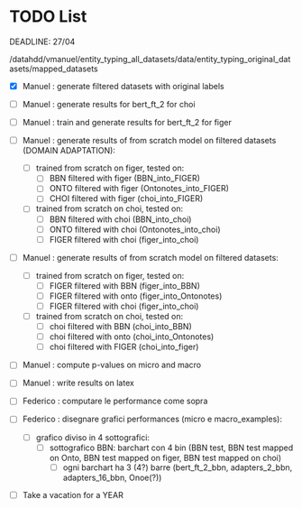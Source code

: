 # TODO List

DEADLINE: 27/04

/datahdd/vmanuel/entity_typing_all_datasets/data/entity_typing_original_datasets/mapped_datasets

- [X] Manuel : generate filtered datasets with original labels
- [ ] Manuel : generate results for bert_ft_2 for choi
- [ ] Manuel : train and generate results for bert_ft_2 for figer
- [ ] Manuel : generate results of from scratch model on filtered datasets (DOMAIN ADAPTATION):
  - [ ] trained from scratch on figer, tested on:
    - [ ]  BBN filtered with figer (BBN_into_FIGER)
    - [ ]  ONTO filtered with figer (Ontonotes_into_FIGER)
    - [ ]  CHOI filtered with figer (choi_into_FIGER)
  - [ ] trained from scratch on choi, tested on:
    - [ ]  BBN filtered with choi (BBN_into_choi)
    - [ ]  ONTO filtered with choi (Ontonotes_into_choi)
    - [ ]  FIGER filtered with choi (figer_into_choi)
- [ ] Manuel : generate results of from scratch model on filtered datasets:
  - [ ] trained from scratch on figer, tested on:
    - [ ] FIGER filtered with BBN (figer_into_BBN)
    - [ ] FIGER filtered with onto (figer_into_Ontonotes)
    - [ ] FIGER filtered with choi (figer_into_choi)
  - [ ] trained from scratch on choi, tested on:
    - [ ] choi filtered with BBN (choi_into_BBN)
    - [ ] choi filtered with onto (choi_into_Ontonotes)
    - [ ] choi filtered with FIGER (choi_into_figer)
- [ ] Manuel : compute p-values on micro and macro
- [ ] Manuel : write results on latex

- [ ] Federico : computare le performance come sopra
- [ ] Federico : disegnare grafici performances (micro e macro_examples):
  - [ ] grafico diviso in 4 sottografici:
    - [ ] sottografico BBN: barchart con 4 bin (BBN test, BBN test mapped on Onto, BBN test mapped on figer, BBN test mapped on choi)
      - [ ] ogni barchart ha 3 (4?) barre (bert_ft_2_bbn, adapters_2_bbn, adapters_16_bbn, Onoe(?))   

- [ ] Take a vacation for a YEAR

